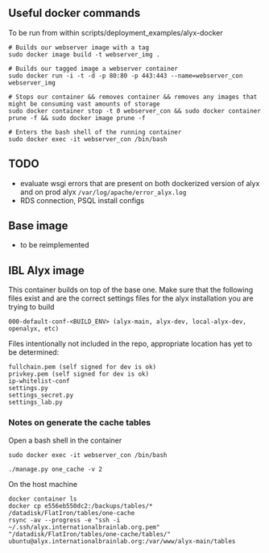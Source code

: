 ## Useful docker commands 

To be run from within scripts/deployment_examples/alyx-docker
```shell
# Builds our webserver image with a tag 
sudo docker image build -t webserver_img .

# Builds our tagged image a webserver container
sudo docker run -i -t -d -p 80:80 -p 443:443 --name=webserver_con webserver_img

# Stops our container && removes container && removes any images that might be consuming vast amounts of storage 
sudo docker container stop -t 0 webserver_con && sudo docker container prune -f && sudo docker image prune -f

# Enters the bash shell of the running container
sudo docker exec -it webserver_con /bin/bash
```

## TODO
* evaluate wsgi errors that are present on both dockerized version of alyx and on prod alyx `/var/log/apache/error_alyx.log`
* RDS connection, PSQL install configs

## Base image

* to be reimplemented

## IBL Alyx image

This container builds on top of the base one. Make sure that the following files exist and are the correct settings
 files for the alyx installation you are trying to build
```
000-default-conf-<BUILD_ENV> (alyx-main, alyx-dev, local-alyx-dev, openalyx, etc)
```

Files intentionally not included in the repo, appropriate location has yet to be determined:
```
fullchain.pem (self signed for dev is ok)
privkey.pem (self signed for dev is ok)
ip-whitelist-conf
settings.py
settings_secret.py
settings_lab.py
```

### Notes on generate the cache tables

Open a bash shell in the container
```shell
sudo docker exec -it webserver_con /bin/bash
```

```shell
./manage.py one_cache -v 2
```

On the host machine
```shell
docker container ls
docker cp e556eb550dc2:/backups/tables/* /datadisk/FlatIron/tables/one-cache
rsync -av --progress -e "ssh -i ~/.ssh/alyx.internationalbrainlab.org.pem" "/datadisk/FlatIron/tables/one-cache/tables/" ubuntu@alyx.internationalbrainlab.org:/var/www/alyx-main/tables
```
